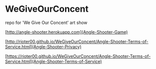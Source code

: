 # WeGiveOurConcent
repo for 'We Give Our Concent' art show

[http://angle-shooter.herokuapp.com](Angle-Shooter-Game)

[http://rioter00.github.io/WeGiveOurConcent/Angle-Shooter-Terms-of-Service.html](Angle-Shooter-Privacy)

[https://rioter00.github.io/WeGiveOurConcent/Angle-Shooter-Terms-of-Service.html](Angle-Shooter-Terms-of-Service)
